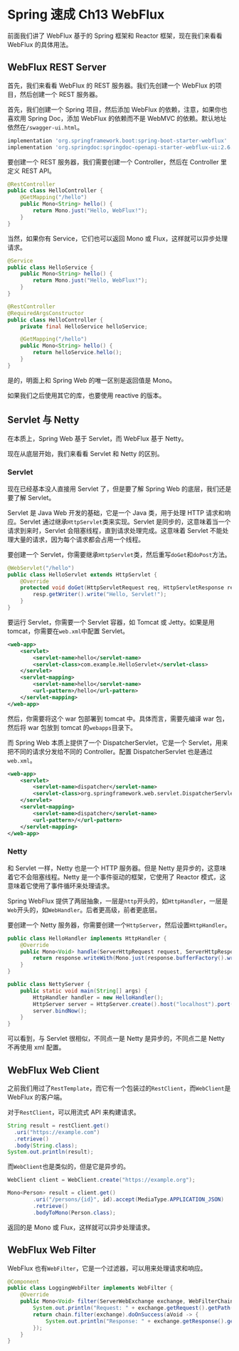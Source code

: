 # Spring 速成 Ch13 WebFlux

前面我们讲了 WebFlux 基于的 Spring 框架和 Reactor 框架，现在我们来看看 WebFlux 的具体用法。

## WebFlux REST Server

首先，我们来看看 WebFlux 的 REST 服务器。我们先创建一个 WebFlux 的项目，然后创建一个 REST 服务器。

首先，我们创建一个 Spring 项目，然后添加 WebFlux 的依赖，注意，如果你也喜欢用 Spring Doc，添加 WebFlux 的依赖而不是 WebMVC 的依赖。默认地址依然在`/swagger-ui.html`。

```groovy
implementation 'org.springframework.boot:spring-boot-starter-webflux'
implementation 'org.springdoc:springdoc-openapi-starter-webflux-ui:2.6.0'
```

要创建一个 REST 服务器，我们需要创建一个 Controller，然后在 Controller 里定义 REST API。

```java
@RestController
public class HelloController {
    @GetMapping("/hello")
    public Mono<String> hello() {
        return Mono.just("Hello, WebFlux!");
    }
}
```

当然，如果你有 Service，它们也可以返回 Mono 或 Flux，这样就可以异步处理请求。

```java
@Service
public class HelloService {
    public Mono<String> hello() {
        return Mono.just("Hello, WebFlux!");
    }
}
```

```java
@RestController
@RequiredArgsConstructor
public class HelloController {
    private final HelloService helloService;

    @GetMapping("/hello")
    public Mono<String> hello() {
        return helloService.hello();
    }
}
```

是的，明面上和 Spring Web 的唯一区别是返回值是 Mono。

如果我们之后使用其它的库，也要使用 reactive 的版本。

## Servlet 与 Netty

在本质上，Spring Web 基于 Servlet，而 WebFlux 基于 Netty。

现在从底层开始，我们来看看 Servlet 和 Netty 的区别。

### Servlet

现在已经基本没人直接用 Servlet 了，但是要了解 Spring Web 的底层，我们还是要了解 Servlet。

Servlet 是 Java Web 开发的基础，它是一个 Java 类，用于处理 HTTP 请求和响应。Servlet 通过继承`HttpServlet`类来实现。Servlet 是同步的，这意味着当一个请求到来时，Servlet 会阻塞线程，直到请求处理完成。这意味着 Servlet 不能处理大量的请求，因为每个请求都会占用一个线程。

要创建一个 Servlet，你需要继承`HttpServlet`类，然后重写`doGet`和`doPost`方法。

```java
@WebServlet("/hello")
public class HelloServlet extends HttpServlet {
    @Override
    protected void doGet(HttpServletRequest req, HttpServletResponse resp) throws ServletException, IOException {
        resp.getWriter().write("Hello, Servlet!");
    }
}
```

要运行 Servlet，你需要一个 Servlet 容器，如 Tomcat 或 Jetty。如果是用 tomcat，你需要在`web.xml`中配置 Servlet。

```xml
<web-app>
    <servlet>
        <servlet-name>hello</servlet-name>
        <servlet-class>com.example.HelloServlet</servlet-class>
    </servlet>
    <servlet-mapping>
        <servlet-name>hello</servlet-name>
        <url-pattern>/hello</url-pattern>
    </servlet-mapping>
</web-app>
```

然后，你需要将这个 war 包部署到 tomcat 中。具体而言，需要先编译 war 包，然后将 war 包放到 tomcat 的`webapps`目录下。

而 Spring Web 本质上提供了一个 DispatcherServlet，它是一个 Servlet，用来把不同的请求分发给不同的 Controller。配置 DispatcherServlet 也是通过`web.xml`。

```xml
<web-app>
    <servlet>
        <servlet-name>dispatcher</servlet-name>
        <servlet-class>org.springframework.web.servlet.DispatcherServlet</servlet-class>
    </servlet>
    <servlet-mapping>
        <servlet-name>dispatcher</servlet-name>
        <url-pattern>/</url-pattern>
    </servlet-mapping>
</web-app>
```

### Netty

和 Servlet 一样，Netty 也是一个 HTTP 服务器。但是 Netty 是异步的，这意味着它不会阻塞线程。Netty 是一个事件驱动的框架，它使用了 Reactor 模式，这意味着它使用了事件循环来处理请求。

Spring WebFlux 提供了两层抽象，一层是`http`开头的，如`HttpHandler`，一层是`Web`开头的，如`WebHandler`。后者更高级，前者更底层。

要创建一个 Netty 服务器，你需要创建一个`HttpServer`，然后设置`HttpHandler`。

```java
public class HelloHandler implements HttpHandler {
    @Override
    public Mono<Void> handle(ServerHttpRequest request, ServerHttpResponse response) {
        return response.writeWith(Mono.just(response.bufferFactory().wrap("Hello, Netty!".getBytes())));
    }
}
```

```java
public class NettyServer {
    public static void main(String[] args) {
        HttpHandler handler = new HelloHandler();
        HttpServer server = HttpServer.create().host("localhost").port(8080).handle(handler);
        server.bindNow();
    }
}
```

可以看到，与 Servlet 很相似，不同点一是 Netty 是异步的，不同点二是 Netty 不再使用 xml 配置。

## WebFlux Web Client

之前我们用过了`RestTemplate`，而它有一个包装过的`RestClient`，而`WebClient`是 WebFlux 的客户端。

对于`RestClient`，可以用流式 API 来构建请求。

```java
String result = restClient.get()
  .uri("https://example.com")
  .retrieve()
  .body(String.class);
System.out.println(result);
```

而`WebClient`也是类似的，但是它是异步的。

```java
WebClient client = WebClient.create("https://example.org");

Mono<Person> result = client.get()
		.uri("/persons/{id}", id).accept(MediaType.APPLICATION_JSON)
		.retrieve()
		.bodyToMono(Person.class);
```

返回的是 Mono 或 Flux，这样就可以异步处理请求。

## WebFlux Web Filter

WebFlux 也有`WebFilter`，它是一个过滤器，可以用来处理请求和响应。

```java
@Component
public class LoggingWebFilter implements WebFilter {
    @Override
    public Mono<Void> filter(ServerWebExchange exchange, WebFilterChain chain) {
        System.out.println("Request: " + exchange.getRequest().getPath());
        return chain.filter(exchange).doOnSuccess(aVoid -> {
            System.out.println("Response: " + exchange.getResponse().getStatusCode());
        });
    }
}
```

